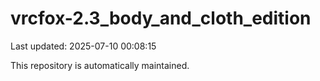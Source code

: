 # vrcfox-2.3_body_and_cloth_edition

Last updated: 2025-07-10 00:08:15

This repository is automatically maintained.

